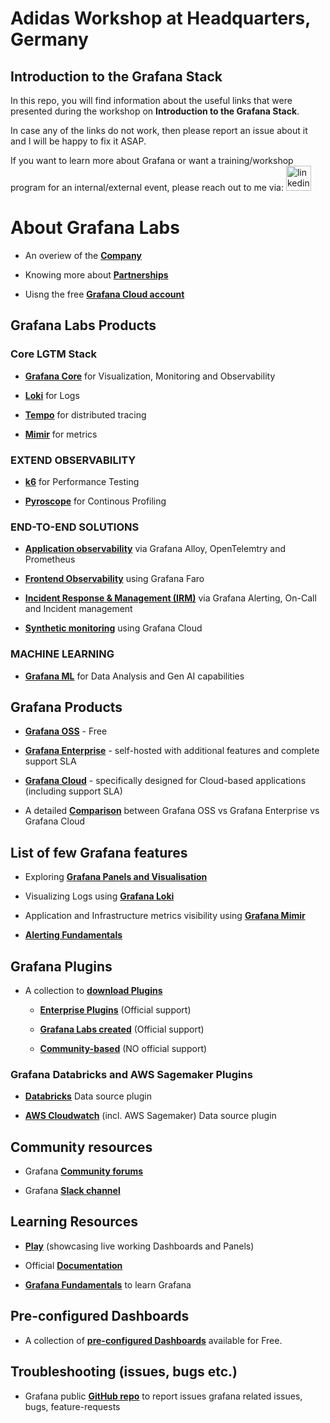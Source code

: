 # Adidas Workshop at Headquarters, Germany

## Introduction to the Grafana Stack

In this repo, you will find information about the useful links that were presented during the workshop on **Introduction to the Grafana Stack**.

In case any of the links do not work, then please report an issue about it and I will be happy to fix it ASAP.

If you want to learn more about Grafana or want a training/workshop program for an internal/external event, please reach out to me via:
  <a href="https://www.linkedin.com/in/syed-usman-ahmad-b1415515/" target="_blank">
    <img src="https://img.shields.io/static/v1?message=LinkedIn&logo=linkedin&label=&color=0077B5&logoColor=white&labelColor=&style=for-the-badge" height="40" alt="linkedin logo"  />
  </a>


# About Grafana Labs

- An overiew of the **[Company](https://grafana.com/about/team/)**

- Knowing more about [**Partnerships**](https://grafana.com/partnerships/)

- Uisng the free **[Grafana Cloud account](https://grafana.com/auth/sign-up/create-user?pg=pricing&plcmt=free&cta=create-free-account)**

## Grafana Labs Products

### Core LGTM Stack

- [**Grafana Core**](https://grafana.com/grafana/) for Visualization, Monitoring and Observability

- [**Loki**](https://grafana.com/products/cloud/logs/) for Logs 

- [**Tempo**](https://grafana.com/products/cloud/traces/) for distributed tracing 

- [**Mimir**](https://grafana.com/products/cloud/metrics/) for metrics 

### EXTEND OBSERVABILITY

- [**k6**](https://grafana.com/products/cloud/k6/) for Performance Testing

- [**Pyroscope**](https://grafana.com/products/cloud/profiles-for-continuous-profiling/) for Continous Profiling
  
### END-TO-END SOLUTIONS

- [**Application observability**](https://grafana.com/products/cloud/application-observability/) via Grafana Alloy, OpenTelemtry and Prometheus

- [**Frontend Observability**](https://grafana.com/docs/grafana-cloud/monitor-applications/frontend-observability/?pg=frontend-observability&plcmt=hero-btn-2) using Grafana Faro

- [**Incident Response & Management (IRM)**](https://grafana.com/products/cloud/irm/) via Grafana Alerting, On-Call and Incident management

- [**Synthetic monitoring**](https://grafana.com/products/cloud/synthetic-monitoring/) using Grafana Cloud

### MACHINE LEARNING

- [**Grafana ML**](https://grafana.com/docs/grafana-cloud/alerting-and-irm/machine-learning/) for Data Analysis and Gen AI capabilities

## Grafana Products

- [**Grafana OSS**](https://grafana.com/oss/) - Free
- [**Grafana Enterprise**](https://grafana.com/products/enterprise/) - self-hosted with additional features and complete support SLA
- [**Grafana Cloud**](https://grafana.com/products/cloud/) - specifically designed for Cloud-based applications (including support SLA)

- A detailed [**Comparison**](https://grafana.com/grafana/deployment-options/) between Grafana OSS vs Grafana Enterprise vs Grafana Cloud

## List of few Grafana features

- Exploring **[Grafana Panels and Visualisation](https://grafana.com/docs/grafana/latest/panels-visualizations/)**

- Visualizing Logs using [**Grafana Loki**](https://grafana.com/oss/loki/)

- Application and Infrastructure metrics visibility using [**Grafana Mimir**](https://grafana.com/oss/mimir/)

- [**Alerting Fundamentals**](https://grafana.com/docs/grafana/latest/alerting/fundamentals/)

## Grafana Plugins

- A collection to [**download Plugins**](https://grafana.com/grafana/plugins/)
  
  - [**Enterprise Plugins**](https://grafana.com/grafana/plugins/all-plugins/?enterprise=1) (Official support)
  
  - [**Grafana Labs created**](https://grafana.com/grafana/plugins/all-plugins/?signature=grafana) (Official support)
  
  - [**Community-based**](https://grafana.com/grafana/plugins/all-plugins/?signature=community) (NO official support)
 
### Grafana Databricks and AWS Sagemaker Plugins

- [**Databricks**](https://grafana.com/grafana/plugins/grafana-databricks-datasource/) Data source plugin

- [**AWS Cloudwatch**](https://grafana.com/grafana/plugins/cloudwatch/) (incl. AWS Sagemaker) Data source plugin

## Community resources

- Grafana **[Community forums](https://community.grafana.com/)**

- Grafana **[Slack channel]( https://slack.grafana.com/)**

## Learning Resources

- [**Play**](https://play.grafana.org/) (showcasing live working Dashboards and Panels)

- Official [**Documentation**](https://grafana.com/docs/)

- [**Grafana Fundamentals**](https://grafana.com/tutorials/grafana-fundamentals/) to learn Grafana

## Pre-configured Dashboards

- A collection of [**pre-configured Dashboards**](https://grafana.com/grafana/dashboards/) available for Free.

## Troubleshooting (issues, bugs etc.)

- Grafana public **[GitHub repo](https://github.com/grafana/grafana/)** to report issues grafana related issues, bugs, feature-requests


